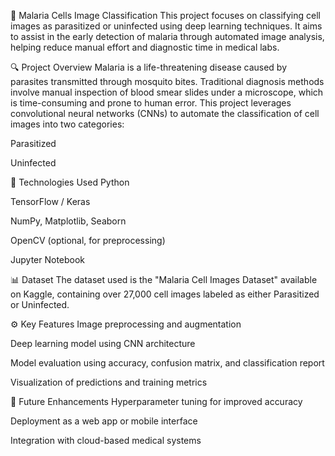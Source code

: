 🦠 Malaria Cells Image Classification
This project focuses on classifying cell images as parasitized or uninfected using deep learning techniques. It aims to assist in the early detection of malaria through automated image analysis, helping reduce manual effort and diagnostic time in medical labs.

🔍 Project Overview
Malaria is a life-threatening disease caused by parasites transmitted through mosquito bites. Traditional diagnosis methods involve manual inspection of blood smear slides under a microscope, which is time-consuming and prone to human error. This project leverages convolutional neural networks (CNNs) to automate the classification of cell images into two categories:

Parasitized

Uninfected

🧠 Technologies Used
Python

TensorFlow / Keras

NumPy, Matplotlib, Seaborn

OpenCV (optional, for preprocessing)

Jupyter Notebook

📊 Dataset
The dataset used is the "Malaria Cell Images Dataset" available on Kaggle, containing over 27,000 cell images labeled as either Parasitized or Uninfected.

⚙️ Key Features
Image preprocessing and augmentation

Deep learning model using CNN architecture

Model evaluation using accuracy, confusion matrix, and classification report

Visualization of predictions and training metrics

🚀 Future Enhancements
Hyperparameter tuning for improved accuracy

Deployment as a web app or mobile interface

Integration with cloud-based medical systems
